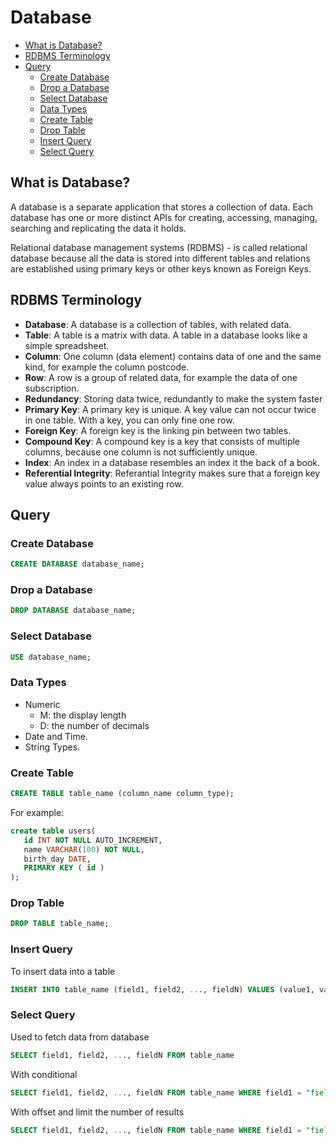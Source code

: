 # Database

- [What is Database?](#what-is-database)
- [RDBMS Terminology](#rdbms-terminology)
- [Query](#query)
  - [Create Database](#create-database)
  - [Drop a Database](#drop-a-database)
  - [Select Database](#select-database)
  - [Data Types](#data-types)
  - [Create Table](#create-table)
  - [Drop Table](#drop-table)
  - [Insert Query](#insert-query)
  - [Select Query](#select-query)

## What is Database?

A database is a separate application that stores a collection of data. Each database has one or more distinct APIs for creating, accessing, managing, searching and replicating the data it holds.

Relational database management systems (RDBMS) - is called relational database because all the data is stored into different tables and relations are established using primary keys or other keys known as Foreign Keys.

## RDBMS Terminology

- **Database**: A database is a collection of tables, with related data.
- **Table**: A table is a matrix with data. A table in a database looks like a simple spreadsheet.
- **Column**: One column (data element) contains data of one and the same kind, for example the column postcode.
- **Row**: A row is a group of related data, for example the data of one subscription.
- **Redundancy**: Storing data twice, redundantly to make the system faster
- **Primary Key**: A primary key is unique. A key value can not occur twice in one table. With a key, you can only fine one row.
- **Foreign Key**: A foreign key is the linking pin between two tables.
- **Compound Key**: A compound key is a key that consists of multiple columns, because one column is not sufficiently unique.
- **Index**: An index in a database resembles an index it the back of a book.
- **Referential Integrity**: Referantial Integrity makes sure that a foreign key value always points to an existing row.

## Query

### Create Database

```sql
CREATE DATABASE database_name;
```

### Drop a Database

```sql
DROP DATABASE database_name;
```

### Select Database

```sql
USE database_name;
```

### Data Types

- Numeric
  - M: the display length
  - D: the number of decimals
- Date and Time.
- String Types.

### Create Table

```sql
CREATE TABLE table_name (column_name column_type);
```

For example:
```sql
create table users(
   id INT NOT NULL AUTO_INCREMENT,
   name VARCHAR(100) NOT NULL,
   birth_day DATE,
   PRIMARY KEY ( id )
);
```

### Drop Table

```sql
DROP TABLE table_name;
```

### Insert Query

To insert data into a table

```sql
INSERT INTO table_name (field1, field2, ..., fieldN) VALUES (value1, value2, ..., valueN);
```

### Select Query

Used to fetch data from database

```sql
SELECT field1, field2, ..., fieldN FROM table_name
```

With conditional

```sql
SELECT field1, field2, ..., fieldN FROM table_name WHERE field1 = "field1"
```

With offset and limit the number of results

```sql
SELECT field1, field2, ..., fieldN FROM table_name WHERE field1 = "field1" OFFSET 0 LIMIT 10
```
